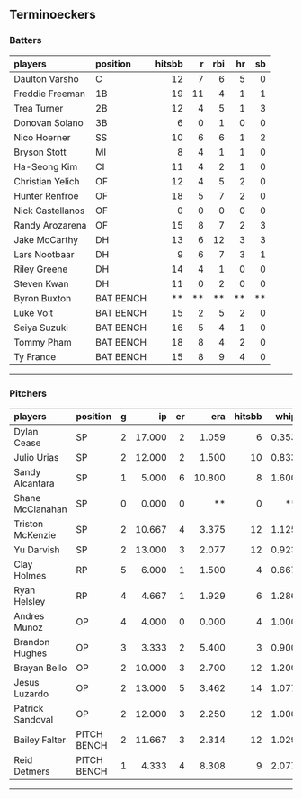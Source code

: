 ## Terminoeckers

### Batters

 
|players          |position  | hitsbb|  r| rbi| hr| sb| 
|:----------------|:---------|------:|--:|---:|--:|--:| 
|Daulton Varsho   |C         |     12|  7|   6|  5|  0| 
|Freddie Freeman  |1B        |     19| 11|   4|  1|  1| 
|Trea Turner      |2B        |     12|  4|   5|  1|  3| 
|Donovan Solano   |3B        |      6|  0|   1|  0|  0| 
|Nico Hoerner     |SS        |     10|  6|   6|  1|  2| 
|Bryson Stott     |MI        |      8|  4|   1|  1|  0| 
|Ha-Seong Kim     |CI        |     11|  4|   2|  1|  0| 
|Christian Yelich |OF        |     12|  4|   5|  2|  0| 
|Hunter Renfroe   |OF        |     18|  5|   7|  2|  0| 
|Nick Castellanos |OF        |      0|  0|   0|  0|  0| 
|Randy Arozarena  |OF        |     15|  8|   7|  2|  3| 
|Jake McCarthy    |DH        |     13|  6|  12|  3|  3| 
|Lars Nootbaar    |DH        |      9|  6|   7|  3|  1| 
|Riley Greene     |DH        |     14|  4|   1|  0|  0| 
|Steven Kwan      |DH        |     11|  0|   2|  0|  0| 
|Byron Buxton     |BAT BENCH |     **| **|  **| **| **| 
|Luke Voit        |BAT BENCH |     15|  2|   5|  2|  0| 
|Seiya Suzuki     |BAT BENCH |     16|  5|   4|  1|  0| 
|Tommy Pham       |BAT BENCH |     18|  8|   4|  2|  0| 
|Ty France        |BAT BENCH |     15|  8|   9|  4|  0| 

* * *

### Pitchers

 
|players          |position    |  g|     ip| er|    era| hitsbb|  whip| so|  w| sv| 
|:----------------|:-----------|--:|------:|--:|------:|------:|-----:|--:|--:|--:| 
|Dylan Cease      |SP          |  2| 17.000|  2|  1.059|      6| 0.353| 15|  1|  0| 
|Julio Urias      |SP          |  2| 12.000|  2|  1.500|     10| 0.833|  9|  2|  0| 
|Sandy Alcantara  |SP          |  1|  5.000|  6| 10.800|      8| 1.600|  3|  0|  0| 
|Shane McClanahan |SP          |  0|  0.000|  0|     **|      0|    **|  0|  0|  0| 
|Triston McKenzie |SP          |  2| 10.667|  4|  3.375|     12| 1.125| 12|  0|  0| 
|Yu Darvish       |SP          |  2| 13.000|  3|  2.077|     12| 0.923| 15|  2|  0| 
|Clay Holmes      |RP          |  5|  6.000|  1|  1.500|      4| 0.667|  6|  0|  2| 
|Ryan Helsley     |RP          |  4|  4.667|  1|  1.929|      6| 1.286|  7|  1|  2| 
|Andres Munoz     |OP          |  4|  4.000|  0|  0.000|      4| 1.000|  5|  0|  0| 
|Brandon Hughes   |OP          |  3|  3.333|  2|  5.400|      3| 0.900|  1|  0|  0| 
|Brayan Bello     |OP          |  2| 10.000|  3|  2.700|     12| 1.200|  7|  1|  0| 
|Jesus Luzardo    |OP          |  2| 13.000|  5|  3.462|     14| 1.077| 13|  0|  0| 
|Patrick Sandoval |OP          |  2| 12.000|  3|  2.250|     12| 1.000| 11|  1|  0| 
|Bailey Falter    |PITCH BENCH |  2| 11.667|  3|  2.314|     12| 1.029|  9|  2|  0| 
|Reid Detmers     |PITCH BENCH |  1|  4.333|  4|  8.308|      9| 2.077|  6|  0|  0| 


* * *


